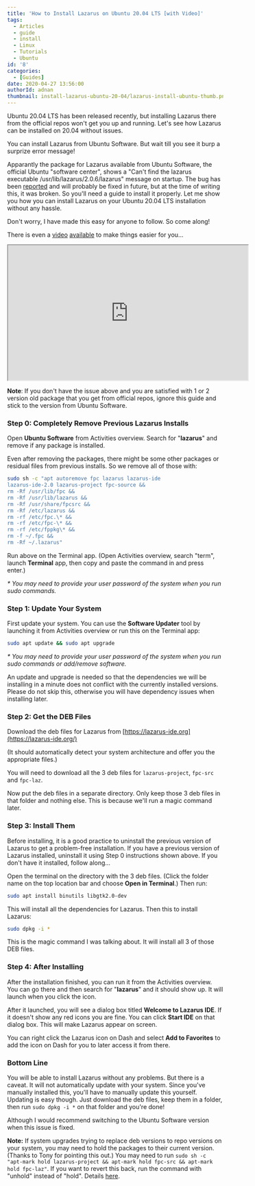 ```yaml
---
title: 'How to Install Lazarus on Ubuntu 20.04 LTS [with Video]'
tags:
  - Articles
  - guide
  - install
  - Linux
  - Tutorials
  - Ubuntu
id: '8'
categories:
  - [Guides]
date: 2020-04-27 13:56:00
authorId: adnan
thumbnail: install-lazarus-ubuntu-20-04/lazarus-install-ubuntu-thumb.png
---
```


Ubuntu 20.04 LTS has been released recently, but installing Lazarus there from the official repos won't get you up and running. Let's see how Lazarus can be installed on 20.04 without issues.
<!-- more -->


You can install Lazarus from Ubuntu Software. But wait till you see it burp a surprize error message!

Apparantly the package for Lazarus available from Ubuntu Software, the official Ubuntu "software center", shows a "Can't find the lazarus executable /usr/lib/lazarus/2.0.6/lazarus" message on startup. The bug has been [reported](https://bugs.freepascal.org/view.php?id=36572) and will probably be fixed in future, but at the time of writing this, it was broken. So you'll need a guide to install it properly. Let me show you how you can install Lazarus on your Ubuntu 20.04 LTS installation without any hassle.

Don't worry, I have made this easy for anyone to follow. So come along!

There is even a [video](https://odysee.com/@LazPlanet:8/install-lazarus-ubuntu-20.04:2) [available](https://redirect.invidious.io/watch?v=D1eQmgcFwGY) to make things easier for you...

<iframe id="odysee-iframe" width="560" height="315" src="https://odysee.com/$/embed/install-lazarus-ubuntu-20.04/25e279a69fb0c4028e5cedb688eaaf3044442955?r=28iwjGBau5MyZ3VzezEymfLvCwoYC3XK" allowfullscreen></iframe>


**Note**: If you don't have the issue above and you are satisfied with 1 or 2 version old package that you get from official repos, ignore this guide and stick to the version from Ubuntu Software.


### Step 0: Completely Remove Previous Lazarus Installs

Open **Ubuntu Software** from Activities overview. Search for "**lazarus**" and remove if any package is installed.

Even after removing the packages, there might be some other packages or residual files from previous installs. So we remove all of those with:

```bash
sudo sh -c "apt autoremove fpc lazarus lazarus-ide
lazarus-ide-2.0 lazarus-project fpc-source &&
rm -Rf /usr/lib/fpc &&
rm -Rf /usr/lib/lazarus &&
rm -Rf /usr/share/fpcsrc &&
rm -Rf /etc/lazarus &&
rm -rf /etc/fpc.\* &&
rm -rf /etc/fpc-\* &&
rm -rf /etc/fppkg\* &&
rm -f ~/.fpc &&
rm -Rf ~/.lazarus"
```

Run above on the Terminal app. (Open Activities overview, search "term", launch **Terminal** app, then copy and paste the command in and press enter.)

_\* You may need to provide your user password of the system when you run sudo commands._



### Step 1: Update Your System

First update your system. You can use the **Software Updater** tool by launching it from Activities overview or run this on the Terminal app:

```bash
sudo apt update && sudo apt upgrade
```

_\* You may need to provide your user password of the system when you run sudo commands or add/remove software._

An update and upgrade is needed so that the dependencies we will be installing in a minute does not conflict with the currently installed versions. Please do not skip this, otherwise you will have dependency issues when installing later.



### Step 2: Get the DEB Files

Download the deb files for Lazarus from [https://lazarus-ide.org](https://lazarus-ide.org/)

(It should automatically detect your system architecture and offer you the appropriate files.)

You will need to download all the 3 deb files for `lazarus-project`, `fpc-src` and `fpc-laz`.

Now put the deb files in a separate directory. Only keep those 3 deb files in that folder and nothing else. This is because we'll run a magic command later.



### Step 3: Install Them

Before installing, it is a good practice to uninstall the previous version of Lazarus to get a problem-free installation. If you have a previous version of Lazarus installed, uninstall it using Step 0 instructions shown above. If you don't have it installed, follow along...

Open the terminal on the directory with the 3 deb files. (Click the folder name on the top location bar and choose **Open in Terminal**.) Then run:

```bash
sudo apt install binutils libgtk2.0-dev
```

This will install all the dependencies for Lazarus. Then this to install Lazarus:

```bash
sudo dpkg -i *
```

This is the magic command I was talking about. It will install all 3 of those DEB files.



### Step 4: After Installing

After the installation finished, you can run it from the Activities overview. You can go there and then search for "**lazarus**" and it should show up. It will launch when you click the icon.

After it launched, you will see a dialog box titled **Welcome to Lazarus IDE**. If it doesn't show any red icons you are fine. You can click **Start IDE** on that dialog box. This will make Lazarus appear on screen.

You can right click the Lazarus icon on Dash and select **Add to Favorites** to add the icon on Dash for you to later access it from there.



### Bottom Line

You will be able to install Lazarus without any problems. But there is a caveat. It will not automatically update with your system. Since you've manually installed this, you'll have to manually update this yourself. Updating is easy though. Just download the deb files, keep them in a folder, then run `sudo dpkg -i *` on that folder and you're done!

Although I would recommend switching to the Ubuntu Software version when this issue is fixed.

**Note:** If system upgrades trying to replace deb versions to repo versions on your system, you may need to hold the packages to their current version. (Thanks to Tony for pointing this out.) You may need to run `sudo sh -c "apt-mark hold lazarus-project && apt-mark hold fpc-src && apt-mark hold fpc-laz"`. If you want to revert this back, run the command with "unhold" instead of "hold". Details [here](https://askubuntu.com/a/18656).
